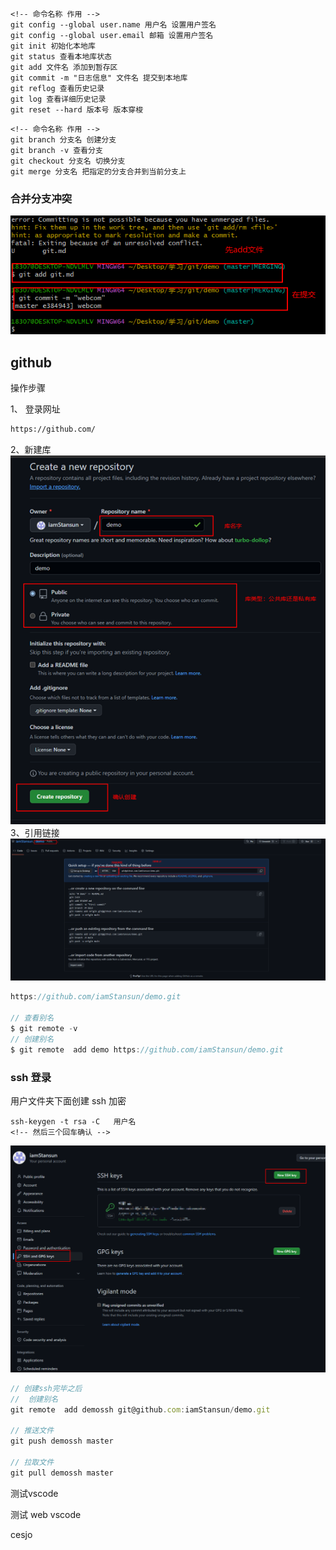 


```
<!-- 命令名称 作用 -->
git config --global user.name 用户名 设置用户签名
git config --global user.email 邮箱 设置用户签名
git init 初始化本地库
git status 查看本地库状态
git add 文件名 添加到暂存区
git commit -m "日志信息" 文件名 提交到本地库
git reflog 查看历史记录
git log 查看详细历史记录
git reset --hard 版本号 版本穿梭

```


```
<!-- 命令名称 作用 -->
git branch 分支名 创建分支
git branch -v 查看分支
git checkout 分支名 切换分支
git merge 分支名 把指定的分支合并到当前分支上
```
### 合并分支冲突

![Alt](./images/3.png)

## github
操作步骤

1、 登录网址
``` html
https://github.com/
```
2、新建库
![Alt](./images/1.png)
3、引用链接
![Alt](./images/2.png)
```js 
https://github.com/iamStansun/demo.git

// 查看别名
$ git remote -v
// 创建别名
$ git remote  add demo https://github.com/iamStansun/demo.git

```



### ssh 登录

用户文件夹下面创建 ssh 加密

```
ssh-keygen -t rsa -C   用户名
<!-- 然后三个回车确认 -->

```
![Alt](./images/4.png)

```js
// 创建ssh完毕之后
//  创建别名
git remote  add demossh git@github.com:iamStansun/demo.git

// 推送文件
git push demossh master

// 拉取文件
git pull demossh master

```

测试vscode

测试 web vscode

cesjo